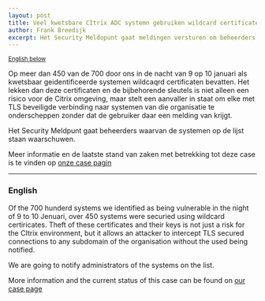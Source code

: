 ```yaml
---
layout: post
title: Veel kwetsbare CItrix ADC systemn gebruiken wildcard certificaten / Lots of vulnerable Citrix ADCs used wildcard certificates
author: Frank Breedijk
excerpt: Het Security Meldopunt gaat meldingen versturen om beheerders te waarschuwen / The Security Hotline is going to notify administrators
---
```

<small>[English below](#english)</small>

Op meer dan 450 van de 700 door ons in de nacht van 9 op 10 januari als kwetsbaar geidentificeerde systemen wildcaqrd certificaten bevatten. Het lekken dan deze certificaten en de bijbehorende sleutels is niet alleen een risico voor de Citrix omgeving, maar stelt een aanvaller in staat om elke met TLS beveiligde verbinding naar systemen van die organisatie te onderscheppen zonder dat de gebruiker daar een melding van krijgt.

Het Security Meldpunt gaat beheerders waarvan de systemen op de lijst staan waarschuwen.

Meer informatie en de laatste stand van zaken met betrekking tot deze case is te vinden op [onze case pagin](/cases/202002-Wildcard-Certificaten-Citrix-ADC/)

<hr>

### <a name="english"></a>English

Of the 700 hunderd systems we identified as being vulnerable in the night of 9 to 10 Jenuari, over 450 systems were securied using wildcard certiricates. Theft of these certificates and their keys is not just a risk for the CItrix environment, but it allows an attacker to intercept TLS secured connections to any subdomain of the organisation without the used being notified. 

We are going to notify administrators of the systems on the list.

More information and the current status of this case can be found on [our case page](/cases/202002-Wildcard-Certificaten-Citrix-ADC/)